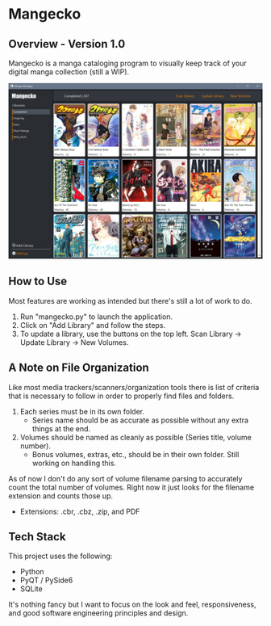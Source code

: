 # Mangecko

## Overview - Version 1.0

Mangecko is a manga cataloging program to visually keep track of your digital manga collection (still a WIP).

![Main screen](resources/main_screen.PNG)

## How to Use

Most features are working as intended but there's still a lot of work to do.

1. Run "mangecko.py" to launch the application.
2. Click on "Add Library" and follow the steps.
3. To update a library, use the buttons on the top left. Scan Library -> Update Library -> New Volumes.

## A Note on File Organization

Like most media trackers/scanners/organization tools there is list of criteria that is necessary to follow in order to properly find files and folders.

1. Each series must be in its own folder.
    * Series name should be as accurate as possible without any extra things at the end.
2. Volumes should be named as cleanly as possible (Series title, volume number).
    * Bonus volumes, extras, etc., should be in their own folder. Still working on handling this.

As of now I don't do any sort of volume filename parsing to accurately count the total number of volumes. Right now it just looks for the filename extension and counts those up.

* Extensions: .cbr, .cbz, .zip, and PDF

## Tech Stack

This project uses the following:

* Python
* PyQT / PySide6
* SQLite

It's nothing fancy but I want to focus on the look and feel, responsiveness, and good software engineering principles and design.